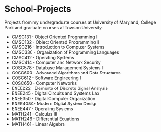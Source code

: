 # School-Projects
Projects from my undergraduate courses at University of Maryland, College Park and graduate courses at Towson University.

- CMSC131 - Object Oriented Programming I
- CMSC132 - Object Oriented Programming II
- CMSC216 - Introduction to Computer Systems
- CMSC330 - Organization of Programming Languages
- CMSC412 - Operating Systems
- CMSC414 - Computer and Network Security
- COSC578 - Database Management Systems I
- COSC600 - Advanced Algorithms and Data Structures
- COSC612 - Software Engineering I
- COSC650 - Computer Networks
- ENEE222 - Elements of Discrete Signal Analysis
- ENEE245 - Digital Circuits and Systems Lab
- ENEE350 - Digital Computer Organization
- ENEE408C- Modern Digital System Design
- ENEE447 - Operating Systems
- MATH241 - Calculus III
- MATH246 - Differential Equations
- MATH461 - Linear Algebra

